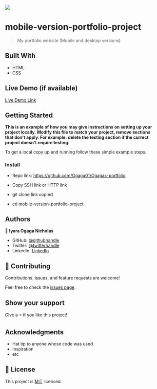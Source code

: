 
![](https://img.shields.io/badge/Microverse-blueviolet)

# mobile-version-portfolio-project

> My portfolio website (Mobile and desktop versions)


## Built With

- HTML
- CSS

## Live Demo (if available)

[Live Demo Link](https://ogaga01.github.io/Ogagas-portfolio)


## Getting Started

**This is an example of how you may give instructions on setting up your project locally.**
**Modify this file to match your project, remove sections that don't apply. For example: delete the testing section if the currect project doesn't require testing.**


To get a local copy up and running follow these simple example steps.


### Install
- Repo link: https://github.com/Ogaga01/Ogagas-portfolio

- Copy SSH link or HTTP link

- git clone link copied

- cd mobile-version-portfolio-project



## Authors

👤 **Iyara Ogaga Nicholas**

- GitHub: [@githubhandle](https://github.com/Ogaga01)
- Twitter: [@twitterhandle](https://twitter.com/i_ogaga_n)
- LinkedIn: [LinkedIn](https://www.linkedin.com/in/ogaga-iyara-0339b0105/)


## 🤝 Contributing

Contributions, issues, and feature requests are welcome!

Feel free to check the [issues page](../../issues/).

## Show your support

Give a ⭐️ if you like this project!

## Acknowledgments

- Hat tip to anyone whose code was used
- Inspiration
- etc

## 📝 License

This project is [MIT](./MIT.md) licensed.
